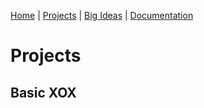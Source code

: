 [Home](README.md) | [Projects](projects.md) | [Big Ideas](big_ideas.md) | [Documentation](documentation.md)

# Projects
## Basic XOX
